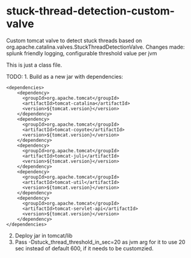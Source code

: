 # stuck-thread-detection-custom-valve
Custom tomcat valve to detect stuck threads based on org.apache.catalina.valves.StuckThreadDetectionValve.
Changes made: splunk friendly logging, configurable threshold value per jvm 

This is just a class file. 


TODO: 1. Build as a new jar with dependencies: 
```
<dependencies>
    <dependency>
      <groupId>org.apache.tomcat</groupId>
      <artifactId>tomcat-catalina</artifactId>
      <version>${tomcat.version}</version>
    </dependency>
    <dependency>
      <groupId>org.apache.tomcat</groupId>
      <artifactId>tomcat-coyote</artifactId>
      <version>${tomcat.version}</version>
    </dependency>
    <dependency>
      <groupId>org.apache.tomcat</groupId>
      <artifactId>tomcat-juli</artifactId>
      <version>${tomcat.version}</version>
    </dependency>
    <dependency>
      <groupId>org.apache.tomcat</groupId>
      <artifactId>tomcat-util</artifactId>
      <version>${tomcat.version}</version>
    </dependency>
    <dependency>
      <groupId>org.apache.tomcat</groupId>
      <artifactId>tomcat-servlet-api</artifactId>
      <version>${tomcat.version}</version>
    </dependency>
</dependencies>    
```
2. Deploy jar in tomcat/lib
3. Pass -Dstuck_thread_threshold_in_sec=20 as jvm arg for it to use 20 sec instead of default 600, if it needs to be customzied.
